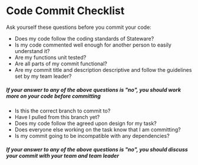 # Code Commit Checklist

Ask yourself these questions before you commit your code:

* Does my code follow the coding standards of Stateware?
* Is my code commented well enough for another person to easily understand it?
* Are my functions unit tested?
* Are all parts of my commit functional?
* Are my commit title and description descriptive and follow the guidelines set by my team leader?

##### If your answer to any of the above questions is "no", you should work more on your code before committing

* Is this the correct branch to commit to?
* Have I pulled from this branch yet?
* Does my code follow the agreed upon design for my task?
* Does everyone else working on the task know that I am committing?
* Is my commit going to be incompatible with any dependencies?

##### If your answer to any of the above questions is "no", you should discuss your commit with your team and team leader
